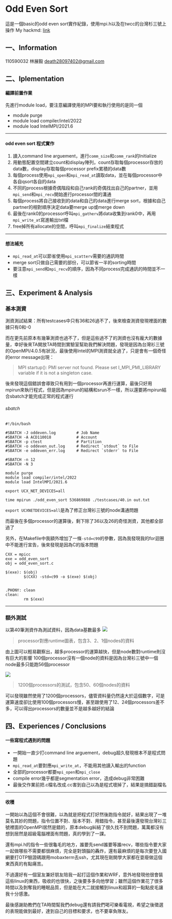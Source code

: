 # Odd Even Sort  
這是一個basic的odd even sort實作紀錄，使用mpi.h以及在twcc的台灣杉三號上操作
My hackmd: [link](https://hackmd.io/wCMZWHslRuOkZQ6WzBgygA?view)

## 一、Information
110590032 林展毅 death28097402@gmail.com

## 二、Iplementation
#### 編譯前置作業
先進行module load，要注意編譯使用的MPI要和執行使用的是同一個
* module purge
* module load compiler/intel/2022
* module load IntelMPI/2021.6
---
#### odd even sort 程式實作
1. 讀入command line arguement，進行`comm_size`和`comm_rank`的Initialize
2. 用動態配置空間建立count和display陣列，count存取每個processor存放的data數，display存取每個processor prefix累積的data數
3. 每個process使用`mpi_open`和`mpi_read_at`讀取data，並在每個processor中各自qsort各自的data
4. 不同的process根據奇偶階段和自己rank的奇偶找出自己的partner，並用`mpi_send`和`mpi_recv`開始進行processor間的溝通
5. 每個process將自己接收到的data和自己的data進行merge sort，根據和自己partner的相對順序決定data要merge up或merge down
6. 最後在rank0的processor呼叫`mpi_gatherv`將data收集到rank0中，再用`mpi_write_at`寫進輸出txt檔
7. free掉所有allocate的空間，呼叫`mpi_finalize`結束程式

---

#### 想法補充
* `mpi_read_at`可以節省使用`mpi_scatterv`需要的通訊時間
* merge sort只做自己需要的部份，可以節省一半的sorting時間
* 要注意`mpi_send`和`mpi_recv`的順序，因為不同process完成通訊的時間並不一樣
## 三、Experiment & Analysis
### 基本測資
測資測試結果：所有testcases中只有36和26過不了，後來檢查測資發現裡面的數據只有0和-0

而在更先前原本有幾筆測資也過不了，但是這些過不了的測資也沒有龐大的數據量，幸好後來TA開放TA時間到實驗室幫助我們解決問題，發現是因為台灣衫三號的OpenMPI/4.0.5有狀況，最後使用Intel的MPI測資就全過了，只是會有一個奇怪的error message出現：
> MPI startup(): PMI server not found. Please set I_MPI_PMI_LIBRARY variable if it is not a singleton case.

後來發現這個錯誤會導致只有用到一個processor再進行運算，最後只好用mpirun來執行程式，但是因為mpirun的結構和srun不一樣，所以還要將mpirun結合sbatch才能完成正常的程式運行

###### sbatch
```BAT=
#!/bin/bash

#SBATCH -J oddeven.log         # Job Name
#SBATCH -A ACD110018           # Account
#SBATCH -p ctest               # Partition
#SBATCH -o oddeven_out.log     # Redirect `stdout` to File
#SBATCH -e oddeven_err.log     # Redirect `stderr` to File

#SBATCH -n 12
#SBATCH -N 3

module purge
module load compiler/intel/2022
module load IntelMPI/2021.6

export UCX_NET_DEVICES=all

time mpirun ./odd_even_sort 536869888 ./testcases/40.in out.txt
```
`export UCXNETDEVICES=all`是為了修正台灣衫三號的node溝通問題

而最後在多個processor的運算後，剩下除了36以及26的奇怪測資，其他都全部過了

另外，在Makefile中我額外增加了一條`-std=c99`的參數，因為我發現我的for迴圈中不能進行宣告，後來發現是因為C的版本問題
```MAKEFILE=
CXX = mpicc
exe = odd_even_sort
obj = odd_even_sort.c

$(exe): $(obj)
        $(CXX) -std=c99 -o $(exe) $(obj)


.PHONY: clean
clean:
        rm $(exe)
```
---


### 額外測試
以第40筆測資作為測試資料，因為data基數最多
![](https://i.imgur.com/wHfW9bf.png)
> processor對應runtime圖表，包含3、2、1個nodes的資料

由上圖可以輕易觀察出，越多processor的運算越快，但是node數對runtime則沒有巨大的影響
100個processor沒有一個node的資料是因為台灣衫三號中一個node最多只能跑56個processor

![](https://i.imgur.com/OUh6Er6.png)
> 1200個processors的測試，包含50、60個nodes的資料

可以發現雖然使用了1200個processors，儘管資料量仍然遠大於這個數字，可是運算速度卻比使用100個processors慢，甚至跟使用了12、24個processors差不多，可以得出processors的數量並不是越多越好的結論

## 四、Experiences / Conclusions
#### 一些寫程式遇到的問題
- 一開始一直少打command line arguement，debug超久發現根本不是程式問題
- `mpi_read_at`要對應`mpi_write_at`，不能用其他讀入輸出的function
- 全部的processor都要`mpi_open`和`mpi_close`
- compile error幾乎都是segmentation error，造成debug非常困難
- 最後交作業前把.c檔名改成.cc害到自己以為是程式壞掉了，結果是搞錯副檔名

---

#### 收穫
一開始以為這個不會很難，以為就是把程式打好然後跑指令就好，結果出現了一堆莫名其妙的問題，指令位置不對、版本不對、用錯指令，甚至最後還發現台灣衫三號裡面的OpenMPI居然是錯的，原本debug糾結了很久找不到問題，萬萬都沒有想到居然是超級電腦裡面有問題，真的學到了一課。

還有mpi.h的指令一些很龜毛的地方，誰要先send誰要等誰recv，哪些指令要大家一起做哪些不需要都很麻煩，完全是對頭腦的轟炸，還有最麻煩的是每次要登入國網要打OTP驗證碼跟用mobaxterm去ssh，尤其現在剛開學大家都在耍廢做這個東西真的有點痛苦。

不過還好有一個室友兼好朋友陪我一起打這個作業和WRF，意外地發現他很會裝這些linux的東西，吸收的也很快，之後要多多向他學習；雖然這個作業花了很多時間以及剝奪我的睡眠品質，但是能在大二就接觸到linux和超算的一點點皮毛讓我十分感激。

最後感謝助教們在TA時間幫我們debug還有請我們喝可樂看電視，希望之後徵選的表現能做到最好，達到自己的目標和要求，也不要辜負隊友。

